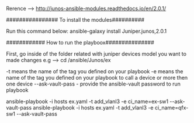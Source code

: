 
Rerence --> http://junos-ansible-modules.readthedocs.io/en/2.0.1/

################ To install the modules##########

Run this command below:
ansible-galaxy install Juniper.junos,2.0.1

############ How to run the playboox###############

First, go inside of the folder related with juniper devices model you want to made changes
e.g --> cd /ansible/Junos/ex

-t means the name of the tag you defined on your playbook
-e means the name of the tag you defined on your playbook to call a device or more then one device
--ask-vault-pass - provide the ansible-vault password to run playbook

ansible-playbook -i hosts ex.yaml -t add_vlanl3 -e ci_name=ex-sw1 --ask-vault-pass
ansible-playbook -i hosts ex.yaml -t add_vlanl3 -e ci_name=qfx-sw1 --ask-vault-pass
